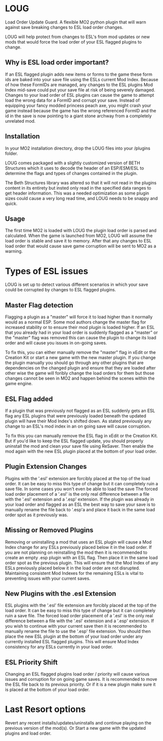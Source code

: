 # LOUG

Load Order Update Guard. A flexible MO2 python plugin that will warn against save breaking changes to ESL load order changes.

LOUG will help protect from changes to ESL's from mod updates or new mods that would force the load order of your ESL flagged plugins to change. 

## Why is ESL load order important?

If an ESL flagged plugin adds new items or forms to the game these form ids are baked into your save file using the ESLs current Mod Index.
Because of how these FormIDs are managed, any changes to the ESL plugins Mod Index mid-save could put your save file at risk of being severely damaged.
Changes to your load order of ESL plugins can cause the game to attempt load the wrong data for a FormID and corrupt your save.
Instead of equipping your fancy modded princess peach axe, you might crash your game instead because the game has the wrong
referenced FormID and the id in the save is now pointing to a giant stone archway from a completely unrelated mod.

## Installation

In your MO2 installation directory, drop the LOUG files into your /plugins folder. 

LOUG comes packaged with a slightly customized version of BETH Structures which it uses to decode the header of an ESP/ESM/ESL to determine the flags and types of changes contained in the plugin.

The Beth Structures library was altered so that it will not read in the plugins content in its entirety but insted only read in the specified data ranges to get header information. This was a needed optimization as some plugin sizes could cause a very long read time, and LOUG needs to be snappy and quick.

## Usage

The first time MO2 is loaded with LOUG the plugin load order is parsed and calculated. When the game is launched from MO2, LOUG will assume the load order is stable and save it to memory. 
After that any changes to ESL load order that would cause save game corruption will be sent to MO2 as a warning. 

# Types of ESL issues

LOUG is set up to detect various different scenarios in which your save could be corrupted by changes to ESL flagged plugins. 

## Master Flag detection

Flagging a plugin as a "master" will force it to load higher than it normally would as a normal ESP. Some mod authors change the master flag for increased stability or to ensure their mod plugin is loaded higher. 
If an ESL that you already had in your load order is suddenly flagged as a "master" or the "master" flag was removed this can cause the plugin to change its load order and will cause you issues in on-going saves.

To fix this, you can either manually remove the "master" flag in xEdit or the Creation Kit or start a new game with the new master plugin. If you change the plugin manually you should go through any other plugins that are dependencies on the changed plugin and ensure that they are loaded after other wise the game will foribly change the load orders for them but those changes cannot be seen in MO2 and happen behind the scenes within the game engine.

## ESL Flag added

If a plugin that was previously not flagged as an ESL suddenly gets an ESL flag any ESL plugins that were previously loaded beneath the updated plugin will have their Mod Index's shifted down. As stated previously any change to an ESL's mod index in an on going save will cause corruption. 

To fix this you can manually remove the ESL flag in xEdit or the Creation Kit. But if you'd like to keep the ESL flagged update, you should properly uninstall the mod and clean your save file using ReSaver. Then enable the mod again with the new ESL plugin placed at the bottom of your load order.

## Plugin Extension Changes

Plugins with the '.esl' extension are forcibly placed at the top of the load order.
It can be easy to miss this type of change but it can completely ruin a save file. In some cases you won't even be able to load the save
The forced load order placement of a '.esl' is the only real difference between a file with the '.esl' extension and a '.esp' extension.
If the plugin was already in your load order and flagged as an ESL the best way to save your save is to manually rename the file back to '.esp'a
and place it back in the same load order spot as it previously was.

## Missing or Removed Plugins

Removing or uninstalling a mod that uses an ESL plugin will cause a Mod Index change for any ESLs previously placed below it in the load order.
If you are not planning on reinstalling the mod then it is recommended to create an empty .esp plugin with an ESL flag.
Then place it in the same load order spot as the previous plugin. This will ensure that the Mod Index of any ESLs previously placed below it in the load order are not disrupted.
Maintaining consistent Mod Indexes for the remaining ESLs is vital to preventing issues with your current saves.

## New Plugins with the .esl Extension

ESL plugins with the '.esl' file extension are forcibly placed at the top of the load order.
It can be easy to miss this type of change but it can completely ruin a save file.
The forced load order placement of a '.esl' is the only real difference between a file with the '.esl' extension and a '.esp' extension.
If you wish to continue with your current save then it is recommended to manually rename the file to use the '.esp' file extension.
You should then place the new ESL plugin at the bottom of your load order under any currently installed ESL flagged plugins.
This will ensure Mod Index consistency for any ESLs currently in your load order.

## ESL Priority Shift

Changing an ESL flagged plugins load order / priority will cause various issues and corruption for on going game saves.
It is recommended to move the ESL file back to its previous priority. 
Or if it is a new plugin make sure it is placed at the bottom of your load order.

# Last Resort options

Revert any recent installs/updates/uninstalls and continue playing on the previous version of the mod(s).
Or Start a new game with the updated plugins and load order.

